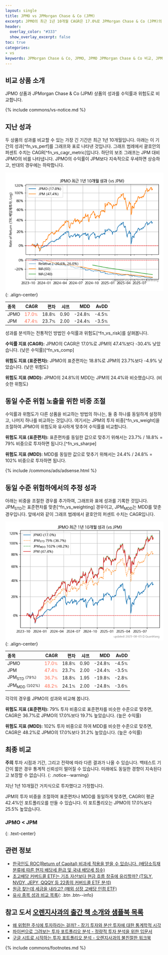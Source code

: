 ```yaml
---
layout: single
title: JPMO vs JPMorgan Chase & Co (JPM)
excerpt: JPMO의 최근 1년 10개월 CAGR은 17.0%로 JPMorgan Chase & Co (JPM)의 47.4%보다 -30.4% 낮았습니다.
header:
  overlay_color: "#333"
  show_overlay_excerpt: false
toc: true
categories:
- vs
keywords: JPMorgan Chase & Co, JPMO, JPMO JPMorgan Chase & Co 비교, JPM, JPMO JPMO 비교
---
```


## 비교 상품 소개


JPMO 상품과 JPMorgan Chase & Co (JPM) 상품의 성과를 수익률과 위험도로 비교합니다.





{% include commons/vs-notice.md %}

## 지난 성과

두 상품의 성과를 비교할 수 있는 가장 긴 기간은 최근 1년 10개월입니다. 아래는 이 기간의 성과[^fn_vs_perf]를 그래프와 표로 나타낸 것입니다.
그래프 범례에서 괄호안의 퍼센트 수치는 CAGR[^fn_vs_cagr_metric]입니다.
하단의 보조 그래프는 JPM 대비 JPMO의 비를 나타냅니다.
JPMO의 수익률이 JPM보다 지속적으로 우세하면 상승하고, 반대의 경우에는 하락합니다.

![JPMO](/vs/images/jpmo-vs-jpm_dual.png){: .align-center}

| **종목** | **CAGR** | **편차** | **샤프** | **MDD** | **AvDD** |
| :------------ | ------: | -----------: | -------: | ------: | -------: |
| JPMO | <span style="color: tomato">17.0<small>%</small></span> | 18.8<small>%</small> | 0.90 | -24.8<small>%</small> | -4.5<small>%</small> |
| JPM | <span style="color: tomato">47.4<small>%</small></span> | 23.7<small>%</small> | 2.00 | -24.4<small>%</small> | -3.5<small>%</small> |

<!-- more -->


성과를 분석하는 전통적인 방법인 수익률과 위험도[^fn_vs_risk]를 살펴봅니다.

**수익률 지표 (CAGR):** JPMO의 CAGR은 17.0%로 JPM의 47.4%보다 -30.4% 낮았습니다. (낮은 수익률)[^fn_vs_comp]

**위험도 지표 (표준편차):** JPMO의 표준편차는 18.8%로 JPM의 23.7%보다 -4.9% 낮았습니다. (낮은 위험도)

**위험도 지표 (MDD):** JPMO의 24.8%의 MDD는 JPM의 24.4%와 비슷했습니다. (비슷한 위험도)



## 동일 수준 위험 노출을 위한 비중 조절

수익률과 위험도가 다른 상품을 비교하는 방법의 하나는, 둘 중 하나를 동일하게 설정하고, 나머지 하나를 비교하는 것입니다.
여기서는 JPM의 투자 비중[^fn_vs_weight]을 조절하여 JPMO의 위험도와 유사하게 맞추어 수익률를 비교합니다.

**위험도 지표 (표준편차):** 표준편차를 동일한 값으로 맞추기 위해서는 23.7% / 18.8% = 79% 비중으로 투자하면 됩니다.[^fn_vs_sharpe]

**위험도 지표 (MDD):** MDD를 동일한 값으로 맞추기 위해서는 24.4% / 24.8% = 102% 비중으로 투자하면 됩니다.


{% include /commons/ads/adsense.html %}



## 동일 수준 위험하에서의 추정 성과

아래는 비중을 조절한 경우를 추가하여, 그래프와 표에 성과를 기록한 것입니다.
JPM<sub>STD</sub>는 표준편차를 맞춘[^fn_vs_weighting] 경우이고, JPM<sub>MDD</sub>는 MDD를 맞춘 경우입니다.
앞에서와 같이 그래프 범례에서 괄호안의 퍼센트 수치는 CAGR입니다.


![JPMO](/vs/images/jpmo-vs-jpm.png){: .align-center}



| **종목** | **CAGR** | **편차** | **샤프** | **MDD** | **AvDD** |
| :------------ | ------: | -----------: | -------: | ------: | -------: |
| JPMO | <span style="color: tomato">17.0<small>%</small></span> | 18.8<small>%</small> | 0.90 | -24.8<small>%</small> | -4.5<small>%</small> |
| JPM | <span style="color: tomato">47.4<small>%</small></span> | 23.7<small>%</small> | 2.00 | -24.4<small>%</small> | -3.5<small>%</small> |
| JPM<sub>STD</sub> <small>(79%)</small> | <span style="color: tomato">36.7<small>%</small></span> | 18.8<small>%</small> | 1.95 | -19.8<small>%</small> | -2.8<small>%</small> |
| JPM<sub>MDD</sub> <small>(102%)</small> | <span style="color: tomato">48.2<small>%</small></span> | 24.1<small>%</small> | 2.00 | -24.8<small>%</small> | -3.6<small>%</small> |



각각의 경우를 JPMO의 성과와 비교해 봅니다.

**위험도 지표 (표준편차):** 79% 투자 비중으로 표준편차를 비슷한 수준으로 맞추면, CAGR은 36.7%로 JPMO의 17.0%보다 19.7% 높았습니다. (높은 수익률)

**위험도 지표 (MDD):** 102% 투자 비중으로 하여 MDD를 비슷한 수준으로 맞추면, CAGR은 48.2%로 JPMO의 17.0%보다 31.2% 높았습니다. (높은 수익률)




## 최종 비교

**주의** 투자 시점과 기간, 그리고 전략에 따라 다른 결과가 나올 수 있습니다. 백테스트 기간이 짧은 경우 통계적 신뢰성이 떨어질 수 있습니다. 미래에도 동일한 경향이 지속된다고 보장할 수 없습니다.
{: .notice--warning}

지난 1년 10개월간 거치식으로 투자했다고 가정합니다.

JPM의 투자 비중을 조절하여 표준편차나 MDD를 동일하게 맞추면, CAGR이 평균 42.4%인 포트폴리오를 만들 수 있습니다.
이 포트폴리오는 JPMO의 17.0%보다 25.5% 높았습니다.

### JPMO &lt; JPM
{: .text-center}


## 관련 정보

- [한국인도 ROC(Return of Capital) 비과세 적용을 받을 수 있습니다. (배당소득재분류에 따른 현지 배당세 환급 및 국내 배당세 징수)](https://kongdori.tistory.com/299)
- [초고배당 커버드콜 ETF는 기초 자산보다 현금 흐름 창출에 유리할까? (TSLY, NVDY, JEPY, QQQY 등 22종의 커버드콜 ETF 분석)](https://kongdori.tistory.com/286)
- [원금 찾는데 세금을 내라고? (해외 상장 고배당 인컴 ETF)](https://kongdori.tistory.com/206)
- [유사 종목 성과 비교 목록](/vs/){: .btn .btn--info}


## 참고 도서 [오렌지사과의 출간 책 소개와 샘플북 목록](https://kongdori.tistory.com/691)

- [왜 위험한 주식에 투자하라는 걸까? - 장기 투자와 분산 투자에 대한 통계학적 시각](https://kongdori.tistory.com/421)
- [파이썬으로 그려보는 투자 포트폴리오 분석  - 정량적 투자 분석을 위한 입문서](https://kongdori.tistory.com/643)
- [구글 시트로 시작하는 투자 포트폴리오 분석 - 오렌지사과의 불친절한 워크북](https://kongdori.tistory.com/449)

{% include commons/footnotes.md %}